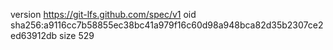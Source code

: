 version https://git-lfs.github.com/spec/v1
oid sha256:a9116cc7b58855ec38bc41a979f16c60d98a948bca82d35b2307ce2ed63912db
size 529
